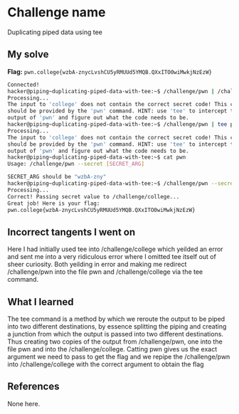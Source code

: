 # Challenge name
Duplicating piped data using tee

## My solve
**Flag:** `pwn.college{wzbA-znycLvshCU5yRMUUd5YMQB.QXxITO0wiMwkjNzEzW}`

```bash 
Connected!                                                                        
hacker@piping~duplicating-piped-data-with-tee:~$ /challenge/pwn | /challenge/college
Processing...
The input to 'college' does not contain the correct secret code! This code 
should be provided by the 'pwn' command. HINT: use 'tee' to intercept the 
output of 'pwn' and figure out what the code needs to be.
hacker@piping~duplicating-piped-data-with-tee:~$ /challenge/pwn | tee pwn | /challenge/college
Processing...
The input to 'college' does not contain the correct secret code! This code 
should be provided by the 'pwn' command. HINT: use 'tee' to intercept the 
output of 'pwn' and figure out what the code needs to be.
hacker@piping~duplicating-piped-data-with-tee:~$ cat pwn
Usage: /challenge/pwn --secret [SECRET_ARG]

SECRET_ARG should be "wzbA-zny"
hacker@piping~duplicating-piped-data-with-tee:~$ /challenge/pwn --secret wzbA-zny | /challenge/college
Processing...
Correct! Passing secret value to /challenge/college...
Great job! Here is your flag:
pwn.college{wzbA-znycLvshCU5yRMUUd5YMQB.QXxITO0wiMwkjNzEzW}
```

## Incorrect tangents I went on
Here I had initially used tee into /challenge/college which yeilded an error and sent me into a very ridiculous error where I omitted tee itself out of sheer curiosity. Both yeilding in error and making me redirect /challenge/pwn into the file pwn and /challenge/college via the tee command.

## What I learned
The tee command is a method by which we reroute the output to be piped into two different destinations, by essence splitting the piping and creating a junction from which the output is passed into two different destinations. Thus creating two copies of the output from /challenge/pwn, one into the file pwn and into the /challenge/college. Catting pwn gives us the exact argument we need to pass to get the flag and we repipe the /challenge/pwn into /challenge/college with the correct argument to obtain the flag

## References 
None here.